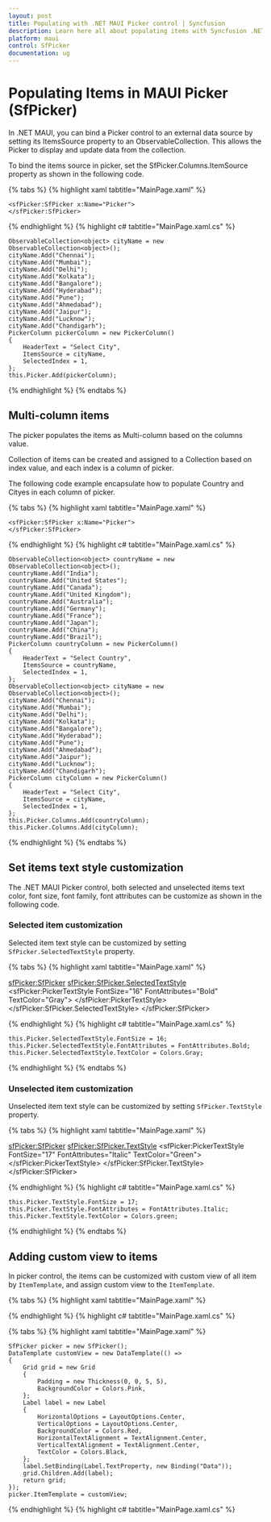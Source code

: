 ```yaml
---
layout: post
title: Populating with .NET MAUI Picker control | Syncfusion
description: Learn here all about populating items with Syncfusion .NET MAUI Picker (SfPicker) control.
platform: maui
control: SfPicker
documentation: ug
---
```


# Populating Items in MAUI Picker (SfPicker)

In .NET MAUI, you can bind a Picker control to an external data source by setting its ItemsSource property to an ObservableCollection<object>. This allows the Picker to display and update data from the collection.

To bind the items source in picker, set the SfPicker.Columns.ItemSource property as shown in the following code.

{% tabs %}
{% highlight xaml tabtitle="MainPage.xaml" %}

<?xml version="1.0" encoding="utf-8" ?>
<ContentPage xmlns="http://schemas.microsoft.com/dotnet/2021/maui"
             xmlns:x="http://schemas.microsoft.com/winfx/2009/xaml"
             xmlns:sfPicker="clr-namespace:Syncfusion.Maui.Picker;assembly=Syncfusion.Maui.Picker"
             x:Class="PickerSample.MainPage">

    <sfPicker:SfPicker x:Name="Picker">
    </sfPicker:SfPicker>
</ContentPage>

{% endhighlight %}
{% highlight c# tabtitle="MainPage.xaml.cs" %}

    ObservableCollection<object> cityName = new ObservableCollection<object>();
    cityName.Add("Chennai");
    cityName.Add("Mumbai");
    cityName.Add("Delhi");
    cityName.Add("Kolkata");
    cityName.Add("Bangalore");
    cityName.Add("Hyderabad");
    cityName.Add("Pune");
    cityName.Add("Ahmedabad");
    cityName.Add("Jaipur");
    cityName.Add("Lucknow");
    cityName.Add("Chandigarh");
    PickerColumn pickerColumn = new PickerColumn()
    {
        HeaderText = "Select City",
        ItemsSource = cityName,
        SelectedIndex = 1,
    };
    this.Picker.Add(pickerColumn);

{% endhighlight %}
{% endtabs %}

## Multi-column items

The picker populates the items as Multi-column based on the columns value.

Collection of items can be created and assigned to a Collection based on index value, and each index is a column of picker.

The following code example encapsulate how to populate Country and Cityes in each column of picker.

{% tabs %}
{% highlight xaml tabtitle="MainPage.xaml" %}

<?xml version="1.0" encoding="utf-8" ?>
<ContentPage xmlns="http://schemas.microsoft.com/dotnet/2021/maui"
             xmlns:x="http://schemas.microsoft.com/winfx/2009/xaml"
             xmlns:sfPicker="clr-namespace:Syncfusion.Maui.Picker;assembly=Syncfusion.Maui.Picker"
             x:Class="PickerSample.MainPage">

    <sfPicker:SfPicker x:Name="Picker">
    </sfPicker:SfPicker>
</ContentPage>

{% endhighlight %}
{% highlight c# tabtitle="MainPage.xaml.cs" %}

    ObservableCollection<object> countryName = new ObservableCollection<object>();
    countryName.Add("India");
    countryName.Add("United States");
    countryName.Add("Canada");
    countryName.Add("United Kingdom");
    countryName.Add("Australia");
    countryName.Add("Germany");
    countryName.Add("France");
    countryName.Add("Japan");
    countryName.Add("China");
    countryName.Add("Brazil");
    PickerColumn countryColumn = new PickerColumn()
    {
        HeaderText = "Select Country",
        ItemsSource = countryName,
        SelectedIndex = 1,
    };
    ObservableCollection<object> cityName = new ObservableCollection<object>();
    cityName.Add("Chennai");
    cityName.Add("Mumbai");
    cityName.Add("Delhi");
    cityName.Add("Kolkata");
    cityName.Add("Bangalore");
    cityName.Add("Hyderabad");
    cityName.Add("Pune");
    cityName.Add("Ahmedabad");
    cityName.Add("Jaipur");
    cityName.Add("Lucknow");
    cityName.Add("Chandigarh");
    PickerColumn cityColumn = new PickerColumn()
    {
        HeaderText = "Select City",
        ItemsSource = cityName,
        SelectedIndex = 1,
    };
    this.Picker.Columns.Add(countryColumn);
    this.Picker.Columns.Add(cityColumn);

{% endhighlight %}
{% endtabs %}

## Set items text style customization

The .NET MAUI Picker control, both selected and unselected items text color, font size, font family, font attributes can be customize as shown in the following code.

### Selected item customization

Selected item text style can be customized by setting `SfPicker.SelectedTextStyle` property.

{% tabs %}
{% highlight xaml tabtitle="MainPage.xaml" %}

<sfPicker:SfPicker>
    <sfPicker:SfPicker.SelectedTextStyle>
        <sfPicker:PickerTextStyle FontSize="16" FontAttributes="Bold" TextColor="Gray">
        </sfPicker:PickerTextStyle>
    </sfPicker:SfPicker.SelectedTextStyle>
</sfPicker:SfPicker>

{% endhighlight %}
{% highlight c# tabtitle="MainPage.xaml.cs" %}

    this.Picker.SelectedTextStyle.FontSize = 16;
    this.Picker.SelectedTextStyle.FontAttributes = FontAttributes.Bold;
    this.Picker.SelectedTextStyle.TextColor = Colors.Gray;

{% endhighlight %}
{% endtabs %}

### Unselected item customization

Unselected item text style can be customized by setting `SfPicker.TextStyle` property.

{% tabs %}
{% highlight xaml tabtitle="MainPage.xaml" %}

<sfPicker:SfPicker>
    <sfPicker:SfPicker.TextStyle>
        <sfPicker:PickerTextStyle FontSize="17" FontAttributes="Italic" TextColor="Green">
        </sfPicker:PickerTextStyle>
    </sfPicker:SfPicker.TextStyle>
</sfPicker:SfPicker>

{% endhighlight %}
{% highlight c# tabtitle="MainPage.xaml.cs" %}

    this.Picker.TextStyle.FontSize = 17;
    this.Picker.TextStyle.FontAttributes = FontAttributes.Italic;
    this.Picker.TextStyle.TextColor = Colors.green;

{% endhighlight %}
{% endtabs %}

## Adding custom view to items

In picker control, the items can be customized with custom view of all item by `ItemTemplate`, and assign custom view to the `ItemTemplate`.

{% tabs %}
{% highlight xaml tabtitle="MainPage.xaml" %}

<Grid>
    <Grid.Resources>
        <DataTemplate x:Key="customView">
            <Grid Background = "black" >
                <Label HorizontalTextAlignment="Center" VerticalTextAlignment="Center" TextColor="Red" Text="{Binding Data}"/>
                </Grid>
        </DataTemplate>
    </Grid.Resources>
<sfPicker:SfPicker x:Name="picker" ItemTemplate="{StaticResource customView}">
</sfPicker:SfPicker>
</Grid>

{% endhighlight %}
{% highlight c# tabtitle="MainPage.xaml.cs" %}

{% tabs %}
{% highlight xaml tabtitle="MainPage.xaml" %}

    SfPicker picker = new SfPicker();
    DataTemplate customView = new DataTemplate(() =>
    {
        Grid grid = new Grid
        {
            Padding = new Thickness(0, 0, 5, 5),
            BackgroundColor = Colors.Pink,
        };
        Label label = new Label
        {
            HorizontalOptions = LayoutOptions.Center,
            VerticalOptions = LayoutOptions.Center,
            BackgroundColor = Colors.Red,
            HorizontalTextAlignment = TextAlignment.Center,
            VerticalTextAlignment = TextAlignment.Center,
            TextColor = Colors.Black,
        };
        label.SetBinding(Label.TextProperty, new Binding("Data"));
        grid.Children.Add(label);
        return grid;
    });
    picker.ItemTemplate = customView;

{% endhighlight %}
{% highlight c# tabtitle="MainPage.xaml.cs" %}
